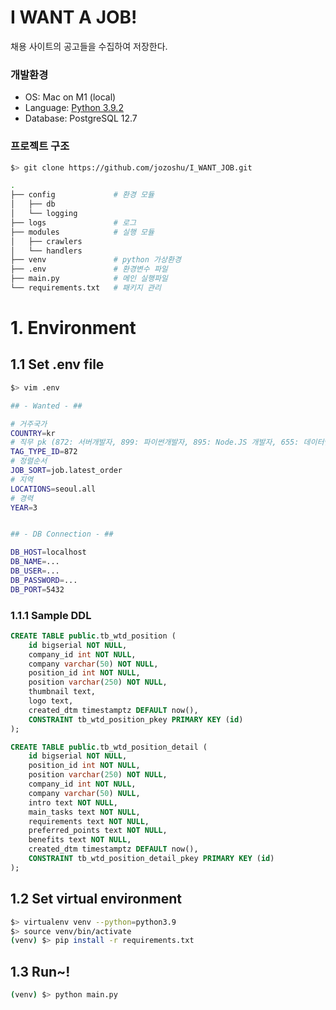 # I WANT A JOB!
채용 사이트의 공고들을 수집하여 저장한다.

### 개발환경 
- OS: Mac on M1 (local)
- Language: [Python 3.9.2](https://www.python.org/downloads/release/python-392/)
- Database: PostgreSQL 12.7

### 프로젝트 구조
~~~bash
$> git clone https://github.com/jozoshu/I_WANT_JOB.git

.
├── config             # 환경 모듈
│   ├── db
│   └── logging
├── logs               # 로그
├── modules            # 실행 모듈
│   ├── crawlers
│   └── handlers
├── venv               # python 가상환경
├── .env               # 환경변수 파일
├── main.py            # 메인 실행파일
└── requirements.txt   # 패키지 관리
~~~

# 1. Environment

## 1.1 Set .env file
~~~bash
$> vim .env

## - Wanted - ##

# 거주국가
COUNTRY=kr
# 직무 pk (872: 서버개발자, 899: 파이썬개발자, 895: Node.JS 개발자, 655: 데이터엔지니어)
TAG_TYPE_ID=872
# 정렬순서
JOB_SORT=job.latest_order
# 지역
LOCATIONS=seoul.all
# 경력
YEAR=3


## - DB Connection - ##

DB_HOST=localhost
DB_NAME=...
DB_USER=...
DB_PASSWORD=...
DB_PORT=5432
~~~

### 1.1.1 Sample DDL
~~~sql
CREATE TABLE public.tb_wtd_position (
    id bigserial NOT NULL,
    company_id int NOT NULL,
    company varchar(50) NOT NULL,
    position_id int NOT NULL,
    position varchar(250) NOT NULL,
    thumbnail text,
    logo text,
    created_dtm timestamptz DEFAULT now(),
    CONSTRAINT tb_wtd_position_pkey PRIMARY KEY (id)
);

CREATE TABLE public.tb_wtd_position_detail (
    id bigserial NOT NULL,
    position_id int NOT NULL,
    position varchar(250) NOT NULL,
    company_id int NOT NULL,
    company varchar(50) NULL,
    intro text NOT NULL,
    main_tasks text NOT NULL,
    requirements text NOT NULL,
    preferred_points text NOT NULL,
    benefits text NOT NULL,
    created_dtm timestamptz DEFAULT now(),
    CONSTRAINT tb_wtd_position_detail_pkey PRIMARY KEY (id)
);
~~~

## 1.2 Set virtual environment
~~~bash
$> virtualenv venv --python=python3.9
$> source venv/bin/activate
(venv) $> pip install -r requirements.txt
~~~

## 1.3 Run~!
~~~bash
(venv) $> python main.py
~~~
